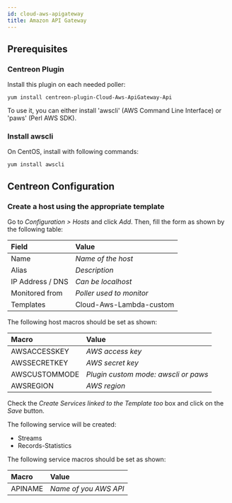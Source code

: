 ```yaml
---
id: cloud-aws-apigateway
title: Amazon API Gateway
---
```


## Prerequisites

### Centreon Plugin

Install this plugin on each needed poller:

``` shell
yum install centreon-plugin-Cloud-Aws-ApiGateway-Api
```

To use it, you can either install 'awscli' (AWS Command Line Interface) or
'paws' (Perl AWS SDK).

### Install awscli

On CentOS, install with following commands:

``` shell
yum install awscli
```

## Centreon Configuration

### Create a host using the appropriate template

Go to *Configuration \> Hosts* and click *Add*. Then, fill the form as shown by
the following table:

| Field            | Value                    |
| :--------------- | :----------------------- |
| Name             | *Name of the host*       |
| Alias            | *Description*            |
| IP Address / DNS | *Can be localhost*       |
| Monitored from   | *Poller used to monitor* |
| Templates        | Cloud-Aws-Lambda-custom  |

The following host macros should be set as shown:

| Macro         | Value                                |
| :------------ | :----------------------------------- |
| AWSACCESSKEY  | *AWS access key*                     |
| AWSSECRETKEY  | *AWS secret key*                     |
| AWSCUSTOMMODE | *Plugin custom mode: awscli or paws* |
| AWSREGION     | *AWS region*                         |

Check the *Create Services linked to the Template too* box and click on the
*Save* button.

The following service will be created:

- Streams
- Records-Statistics

The following service macros should be set as shown:

| Macro   | Value                 |
| :------ | :-------------------- |
| APINAME | *Name of you AWS API* |

